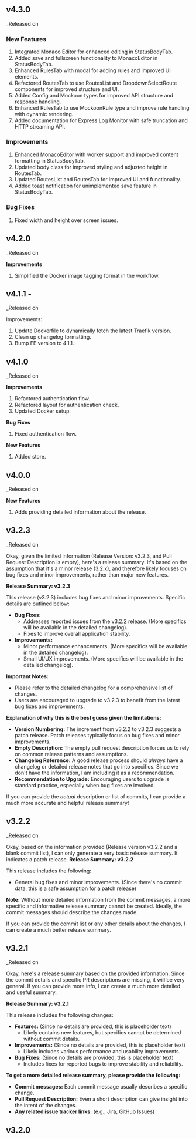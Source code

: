 ## v4.3.0
_Released on 

### New Features
1.  Integrated Monaco Editor for enhanced editing in StatusBodyTab.
2.  Added save and fullscreen functionality to MonacoEditor in StatusBodyTab.
3.  Enhanced RulesTab with modal for adding rules and improved UI elements.
4.  Refactored RoutesTab to use RoutesList and DropdownSelectRoute components for improved structure and UI.
5.  Added Config and Mockoon types for improved API structure and response handling.
6.  Enhanced RulesTab to use MockoonRule type and improve rule handling with dynamic rendering.
7.  Added documentation for Express Log Monitor with safe truncation and HTTP streaming API.

### Improvements
1.  Enhanced MonacoEditor with worker support and improved content formatting in StatusBodyTab.
2.  Updated body class for improved styling and adjusted height in RoutesTab.
3.  Updated RoutesList and RoutesTab for improved UI and functionality.
4.  Added toast notification for unimplemented save feature in StatusBodyTab.

### Bug Fixes
1.  Fixed width and height over screen issues.

## v4.2.0
_Released on 

**Improvements**

1.  Simplified the Docker image tagging format in the  workflow.

## v4.1.1 - 
_Released on 

Improvements:

1.  Update Dockerfile to dynamically fetch the latest Traefik version.
2.  Clean up changelog formatting.
3.  Bump FE version to 4.1.1.

## v4.1.0
_Released on 

**Improvements**

1.  Refactored authentication flow.
2.  Refactored layout for authentication check.
3.  Updated Docker setup.

**Bug Fixes**

1.  Fixed authentication flow.

**New Features**

1.  Added  store.

## v4.0.0
_Released on 

**New Features**

1.  Adds  providing detailed information about the release.

## v3.2.3
_Released on 

Okay, given the limited information (Release Version: v3.2.3, and Pull Request Description is empty), here's a release summary.  It's based on the assumption that it's a minor release (3.2.x), and therefore likely focuses on bug fixes and minor improvements, rather than major new features.

**Release Summary: v3.2.3**

This release (v3.2.3) includes bug fixes and minor improvements. Specific details are outlined below:

*   **Bug Fixes:**
    *   Addresses reported issues from the v3.2.2 release. (More specifics will be available in the detailed changelog).
    *   Fixes to improve overall application stability.
*   **Improvements:**
    *   Minor performance enhancements. (More specifics will be available in the detailed changelog).
    *   Small UI/UX improvements. (More specifics will be available in the detailed changelog).

**Important Notes:**

*   Please refer to the detailed changelog for a comprehensive list of changes.
*   Users are encouraged to upgrade to v3.2.3 to benefit from the latest bug fixes and improvements.

**Explanation of why this is the best guess given the limitations:**

*   **Version Numbering:** The increment from v3.2.2 to v3.2.3 suggests a patch release. Patch releases typically focus on bug fixes and minor improvements.
*   **Empty Description:** The empty pull request description forces us to rely on common release patterns and assumptions.
*   **Changelog Reference:**  A good release process should *always* have a changelog or detailed release notes that go into specifics.  Since we don't have the information, I am including it as a recommendation.
*   **Recommendation to Upgrade:** Encouraging users to upgrade is standard practice, especially when bug fixes are involved.

If you can provide the *actual* description or list of commits, I can provide a much more accurate and helpful release summary!

## v3.2.2
_Released on 

Okay, based on the information provided (Release version v3.2.2 and a blank commit list), I can only generate a very basic release summary.  It indicates a patch release.
**Release Summary: v3.2.2**

This release includes the following:

*   General bug fixes and minor improvements. (Since there's no commit data, this is a safe assumption for a patch release)

**Note:** Without more detailed information from the commit messages, a more specific and informative release summary cannot be created. Ideally, the commit messages should describe the changes made.

If you can provide the commit list or any other details about the changes, I can create a much better release summary.

## v3.2.1
_Released on 

Okay, here's a release summary based on the provided information.  Since the commit details and specific PR descriptions are missing, it will be very general.  If you can provide more info, I can create a much more detailed and useful summary.

**Release Summary: v3.2.1**

This release includes the following changes:

*   **Features:** (Since no details are provided, this is placeholder text)
    *   Likely contains new features, but specifics cannot be determined without commit details.
*   **Improvements:** (Since no details are provided, this is placeholder text)
    *   Likely includes various performance and usability improvements.
*   **Bug Fixes:** (Since no details are provided, this is placeholder text)
    *   Includes fixes for reported bugs to improve stability and reliability.

**To get a more detailed release summary, please provide the following:**

*   **Commit messages:**  Each commit message usually describes a specific change.
*   **Pull Request Description:** Even a short description can give insight into the intent of the changes.
*   **Any related issue tracker links:** (e.g., Jira, GitHub Issues)

## v3.2.0



